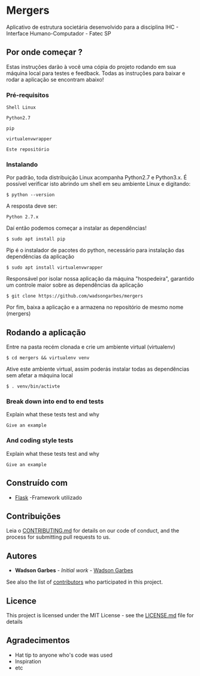 # Mergers

Aplicativo de estrutura societária desenvolvido para a disciplina IHC - Interface Humano-Computador - Fatec SP

## Por onde começar ?

Estas instruções darão à você uma cópia do projeto rodando em sua máquina local para testes e feedback. Todas as instruções para baixar e rodar a aplicação se encontram abaixo!
### Pré-requisitos

```
Shell Linux 
```
```
Python2.7
```
```
pip
```
```
virtualenvwrapper
```
```
Este repositório
```

### Instalando

Por padrão, toda distribuição Linux acompanha Python2.7 e Python3.x. É possível verificar isto abrindo um shell em seu ambiente Linux e digitando:

```
$ python --version
```

A resposta deve ser:

```
Python 2.7.x
```

Daí então podemos começar a instalar as dependências!

```
$ sudo apt install pip
```

Pip é o instalador de pacotes do python, necessário para instalação das dependências da aplicação

```
$ sudo apt install virtualenvwrapper
```

Responsável por isolar nossa aplicação da máquina "hospedeira", garantido um controle maior sobre as dependências da aplicação

```
$ git clone https://github.com/wadsongarbes/mergers
```

Por fim, baixa a aplicação e a armazena no repositório de mesmo nome (mergers)


## Rodando a aplicação

Entre na pasta recém clonada e crie um ambiente virtual (virtualenv)

```
$ cd mergers && virtualenv venv
```

Ative este ambiente virtual, assim poderás instalar todas as dependências sem afetar a máquina local

```
$ . venv/bin/activte
```

### Break down into end to end tests

Explain what these tests test and why

```
Give an example
```

### And coding style tests

Explain what these tests test and why

```
Give an example
```

## Construído com

* [Flask](http://www.http://flask.pocoo.org/) -Framework utilizado

## Contribuições

Leia o [CONTRIBUTING.md](https://gist.github.com/PurpleBooth/b24679402957c63ec426) for details on our code of conduct, and the process for submitting pull requests to us. 

## Autores

* **Wadson Garbes** - *Initial work* - [Wadson Garbes](https://wadsongarbes.pythonanywhere.com)

See also the list of [contributors](https://github.com/mergers/contributors) who participated in this project.

## Licence

This project is licensed under the MIT License - see the [LICENSE.md](LICENSE.md) file for details

## Agradecimentos

* Hat tip to anyone who's code was used
* Inspiration
* etc
